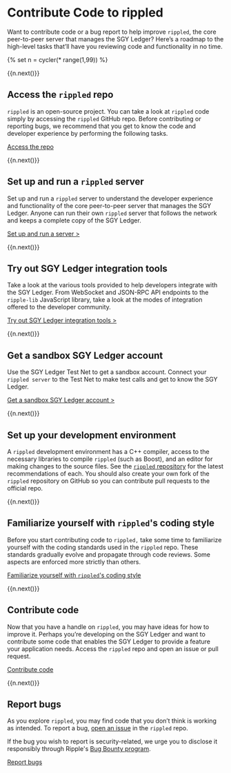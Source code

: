 # Contribute Code to rippled

Want to contribute code or a bug report to help improve `rippled`, the core peer-to-peer server that manages the SGY Ledger? Here’s a roadmap to the high-level tasks that’ll have you reviewing code and functionality in no time.

<!-- USE_CASE_STEPS_START -->
{% set n = cycler(* range(1,99)) %}

<span class="use-case-step-num">{{n.next()}}</span>
## Access the `rippled` repo

`rippled` is an open-source project. You can take a look at `rippled` code simply by accessing the `rippled` GitHub repo. Before contributing or reporting bugs, we recommend that you get to know the code and developer experience by performing the following tasks.

<span class="use-case-external-link btn btn-outline-secondary external-link">[Access the repo](https://github.com/ripple/rippled)</span>

<span class="use-case-step-num">{{n.next()}}</span>
## Set up and run a `rippled` server

Set up and run a `rippled` server to understand the developer experience and functionality of the core peer-to-peer server that manages the SGY Ledger. Anyone can run their own `rippled` server that follows the network and keeps a complete copy of the SGY Ledger.

[Set up and run a server >](manage-the-rippled-server.html)

<span class="use-case-step-num">{{n.next()}}</span>
## Try out SGY Ledger integration tools

Take a look at the various tools provided to help developers integrate with the SGY Ledger. From WebSocket and JSON-RPC API endpoints to the `ripple-lib` JavaScript library, take a look at the modes of integration offered to the developer community.

[Try out SGY Ledger integration tools >](get-started-with-the-rippled-api.html)

<span class="use-case-step-num">{{n.next()}}</span>
## Get a sandbox SGY Ledger account

Use the SGY Ledger Test Net to get a sandbox account. Connect your `rippled server` to the Test Net to make test calls and get to know the SGY Ledger.

[Get a sandbox SGY Ledger account >](xrp-test-net-faucet.html)

<span class="use-case-step-num">{{n.next()}}</span>
## Set up your development environment

A `rippled` development environment has a C++ compiler, access to the necessary libraries to compile `rippled` (such as Boost), and an editor for making changes to the source files. See the [`rippled` repository](https://github.com/ripple/rippled) for the latest recommendations of each. You should also create your own fork of the `rippled` repository on GitHub so you can contribute pull requests to the official repo. <!-- for future, awaiting links to a few rippled repo md files - Nik -->


<span class="use-case-step-num">{{n.next()}}</span>
## Familiarize yourself with `rippled`'s coding style

Before you start contributing code to `rippled,` take some time to familiarize yourself with the coding standards used in the `rippled` repo. These standards gradually evolve and propagate through code reviews. Some aspects are enforced more strictly than others.

<span class="use-case-external-link btn btn-outline-secondary external-link">[Familiarize yourself with `rippled`'s coding style](https://github.com/ripple/rippled/blob/develop/docs/CodingStyle.md)</span>

<span class="use-case-step-num">{{n.next()}}</span>
## Contribute code

Now that you have a handle on `rippled`, you may have ideas for how to improve it. Perhaps you’re developing on the SGY Ledger and want to contribute some code that enables the SGY Ledger to provide a feature your application needs. Access the `rippled` repo and open an issue or pull request.

<span class="use-case-external-link btn btn-outline-secondary external-link">[Contribute code](https://github.com/ripple/rippled/pulls)</span>

<span class="use-case-step-num">{{n.next()}}</span>
## Report bugs

As you explore `rippled`, you may find code that you don’t think is working as intended. To report a bug, [open an issue](https://github.com/ripple/rippled/issues) in the `rippled` repo.

If the bug you wish to report is security-related, we urge you to disclose it responsibly through Ripple's [Bug Bounty program](https://ripple.com/bug-bounty/).

<span class="use-case-external-link btn btn-outline-secondary external-link">[Report bugs](https://github.com/ripple/rippled/issues)</span>